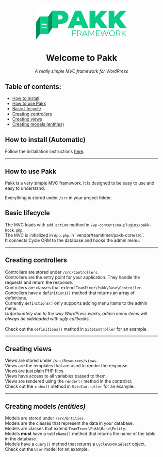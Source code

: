 <div class="site-index">
    <p align="center">
      <img width="300" src="https://github.com/teamtimer/pakk-hook/blob/master/logo.png?raw=true">
    </p>
    <h1 align="center">Welcome to Pakk</h1>
    <p align="center">
    <i>A really simple MVC framework for WordPress</i>
    </p>
    <h2>Table of contents: </h2>
    <ul>
        <li><a href="#how-to-install">How to install</a></li>
        <li><a href="#how-to-use-pakk">How to use Pakk</a></li>
        <li><a href="#basic-lifecycle">Basic lifecycle</a></li>
        <li><a href="#creating-controllers">Creating controllers</a></li>
        <li><a href="#creating-views">Creating views</a></li>
        <li><a href="#creating-models-entities">Creating models (entities)</a></li>
    </ul>
    <h2>How to install (Automatic)</h2>
    <p>
    Follow the installation instructions <a href="https://github.com/teamtimer/pakk-hook">here</a>.
    </p>
    <hr>
    <h2> How to use Pakk </h2>
    <p> Pakk is a very simple MVC framework. It is designed to be easy to use and easy to understand. </p>
    <p> Everything is stored under <code>/src</code> in your project folder. </p>
    <h2>Basic lifecycle</h2>
    <p>
        The MVC loads with <code>add_action</code> method in <code>/wp-content/mu-plugins/pakk-hook.php</code>.<br>
        The MVC is initialized in <code>App.php</code> in `vendor/teamtimer/pakk-core/src`.<br>
        It connects Cycle ORM to the database and hooks the admin menu.<br>
    </p>
    <hr>
    <h2>Creating controllers</h2>
    <p>
        Controllers are stored under <code>/src/Controllers</code>.<br>
        Controllers are the entry point for your application. They handle the requests and return the response.<br>
        Controllers are classes that extend <code>TeamTimer\Pakk\Base\Controller</code>.<br>
        Controllers have a <code>definitions()</code> method that returns an array of definitions.<br>
        Currently <code>definitions()</code> only supports adding menu items to the admin menu.<br>
        <i>Unfortunately due to the way WordPress works, admin menu items will always be sideloaded with ugly callbacks.</i><br><br>
        Check out the <code>definitions()</code> method in <code>SiteController</code> for an example.
    </p>
    <hr>
    <h2>Creating views</h2>
    <p>
        Views are stored under <code>/src/Resources/views</code>.<br>
        Views are the templates that are used to render the response.<br>
        Views are just plain PHP files.<br>
        Views have access to all variables passed to them.<br>
        Views are rendered using the <code>render()</code> method in the controller.<br>
        Check out the <code>index()</code> method in <code>SiteController</code> for an example.
    </p>
    <hr>
    <h2>Creating models <i>(entities)</i></h2>
    <p>
        Models are stored under <code>/src/Entities</code>.<br>
        Models are the classes that represent the data in your database.<br>
        Models are classes that extend <code>TeamTimer\Pakk\Base\Entity</code>.<br>
        Models <strong>must</strong> have a <code>tableName()</code> method that returns the name of the table in the database.<br>
        Models have a <code>query()</code> method that returns a <code>Cycle\ORM\Select</code> object.<br>
        Check out the <code>User</code> model for an example.
    </p>
</div>